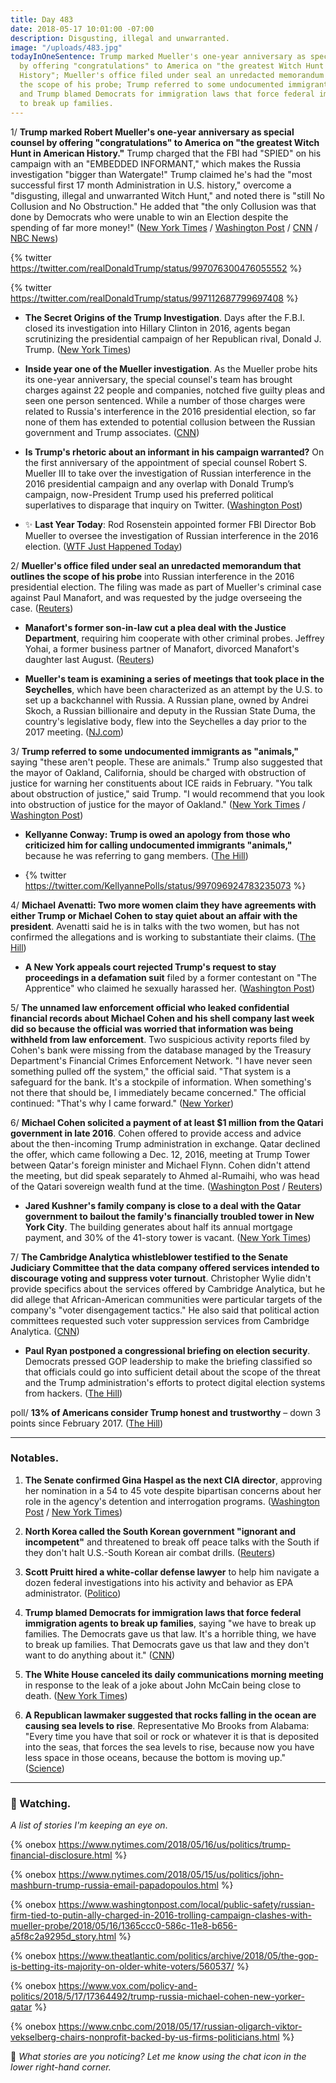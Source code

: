 ```yaml
---
title: Day 483
date: 2018-05-17 10:01:00 -07:00
description: Disgusting, illegal and unwarranted.
image: "/uploads/483.jpg"
todayInOneSentence: Trump marked Mueller's one-year anniversary as special counsel
  by offering "congratulations" to America on "the greatest Witch Hunt in American
  History"; Mueller's office filed under seal an unredacted memorandum that outlines
  the scope of his probe; Trump referred to some undocumented immigrants as "animals";
  and Trump blamed Democrats for immigration laws that force federal immigration agents
  to break up families.
---
```


1/ **Trump marked Robert Mueller's one-year anniversary as special counsel by offering "congratulations" to America on "the greatest Witch Hunt in American History."** Trump charged that the FBI had "SPIED" on his campaign with an "EMBEDDED INFORMANT," which makes the Russia investigation "bigger than Watergate!" Trump claimed he's had the "most successful first 17 month Administration in U.S. history," overcome a "disgusting, illegal and unwarranted Witch Hunt," and noted there is "still No Collusion and No Obstruction." He added that "the only Collusion was that done by Democrats who were unable to win an Election despite the spending of far more money!" ([New York Times](https://www.nytimes.com/2018/05/17/us/politics/trump-watergate-russia-investigation.html) / [Washington Post](https://www.washingtonpost.com/politics/trump-marks-mueller-anniversary-by-claiming-fbi-spied-on-his-campaign/2018/05/17/ea91b4bc-59c9-11e8-8836-a4a123c359ab_story.html) / [CNN](https://www.cnn.com/2018/05/17/politics/donald-trump-congratulations-america-mueller/index.html) / [NBC News](https://www.nbcnews.com/politics/donald-trump/trump-slams-mueller-probe-one-year-anniversary-n874921))

{% twitter https://twitter.com/realDonaldTrump/status/997076300476055552 %}

{% twitter https://twitter.com/realDonaldTrump/status/997112687799697408 %}

* **The Secret Origins of the Trump Investigation**. Days after the F.B.I. closed its investigation into Hillary Clinton in 2016, agents began scrutinizing the presidential campaign of her Republican rival, Donald J. Trump. ([New York Times](https://www.nytimes.com/2018/05/16/us/politics/crossfire-hurricane-trump-russia-fbi-mueller-investigation.html))

* **Inside year one of the Mueller investigation**. As the Mueller probe hits its one-year anniversary, the special counsel's team has brought charges against 22 people and companies, notched five guilty pleas and seen one person sentenced. While a number of those charges were related to Russia's interference in the 2016 presidential election, so far none of them has extended to potential collusion between the Russian government and Trump associates. ([CNN](https://www.cnn.com/2018/05/17/politics/robert-mueller-investigation-one-year-inside/index.html))

* **Is Trump's rhetoric about an informant in his campaign warranted?** On the first anniversary of the appointment of special counsel Robert S. Mueller III to take over the investigation of Russian interference in the 2016 presidential campaign and any overlap with Donald Trump’s campaign, now-President Trump used his preferred political superlatives to disparage that inquiry on Twitter. ([Washington Post](https://www.washingtonpost.com/news/politics/wp/2018/05/17/is-trumps-rhetoric-about-an-informant-in-his-campaign-warranted/))

* ✨ **Last Year Today**: Rod Rosenstein appointed former FBI Director Bob Mueller to oversee the investigation of Russian interference in the 2016 election. ([WTF Just Happened Today](https://whatthefuckjusthappenedtoday.com/2017/05/17/Day-118/))

2/ **Mueller's office filed under seal an unredacted memorandum that outlines the scope of his probe** into Russian interference in the 2016 presidential election. The filing was made as part of Mueller's criminal case against Paul Manafort, and was requested by the judge overseeing the case. ([Reuters](https://www.reuters.com/article/us-usa-trump-russia-memo/muellers-office-files-unredacted-memo-outlining-scope-of-russia-probe-filing-idUSKCN1II2EN))

* **Manafort's former son-in-law cut a plea deal with the Justice Department**, requiring him cooperate with other criminal probes. Jeffrey Yohai, a former business partner of Manafort, divorced Manafort's daughter last August. ([Reuters](https://www.reuters.com/article/us-usa-trump-russia-manafort-exclusive/exclusive-manaforts-former-son-in-law-cuts-plea-deal-to-cooperate-with-government-sources-idUSKCN1II2YM))

* **Mueller's team is examining a series of meetings that took place in the Seychelles**, which have been characterized as an attempt by the U.S. to set up a backchannel with Russia. A Russian plane, owned by Andrei Skoch, a Russian billionaire and deputy in the Russian State Duma, the country's legislative body, flew into the Seychelles a day prior to the 2017 meeting. ([NJ.com](http://www.nj.com/news/index.ssf/2018/05/new_details_emerge_on_russian_aircraft_in_seychell.html))

3/ **Trump referred to some undocumented immigrants as "animals,"** saying "these aren't people. These are animals." Trump also suggested that the mayor of Oakland, California, should be charged with obstruction of justice for warning her constituents about ICE raids in February. "You talk about obstruction of justice," said Trump. "I would recommend that you look into obstruction of justice for the mayor of Oakland." ([New York Times](https://www.nytimes.com/2018/05/16/us/politics/trump-undocumented-immigrants-animals.html) / [Washington Post](https://www.washingtonpost.com/news/post-politics/wp/2018/05/16/trump-suggests-justice-department-investigate-oaklands-democratic-mayor-for-tipping-off-immigrants/))

* **Kellyanne Conway: Trump is owed an apology from those who criticized him for calling undocumented immigrants "animals,"** because he was referring to gang members. ([The Hill](http://thehill.com/homenews/administration/388119-kellyanne-conway-trump-owed-an-apology-after-criticism-from-animals))

* {% twitter https://twitter.com/KellyannePolls/status/997096924783235073 %}

4/ **Michael Avenatti: Two more women claim they have agreements with either Trump or Michael Cohen to stay quiet about an affair with the president**. Avenatti said he is in talks with the two women, but has not confirmed the allegations and is working to substantiate their claims. ([The Hill](http://thehill.com/homenews/news/388126-avenatti-two-more-women-claim-they-were-paid-hush-money-to-stay-quiet-about))

* **A New York appeals court rejected Trump's request to stay proceedings in a defamation suit** filed by a former contestant on "The Apprentice" who claimed he sexually harassed her. ([Washington Post](https://www.washingtonpost.com/politics/appeals-court-denies-trump-request-to-stay-summer-zervos-defamation-case/2018/05/17/bc0656b2-59f5-11e8-858f-12becb4d6067_story.html))

5/ **The unnamed law enforcement official who leaked confidential financial records about Michael Cohen and his shell company last week did so because the official was worried that information was being withheld from law enforcement**. Two suspicious activity reports filed by Cohen's bank were missing from the database managed by the Treasury Department's Financial Crimes Enforcement Network. "I have never seen something pulled off the system," the official said. "That system is a safeguard for the bank. It's a stockpile of information. When something's not there that should be, I immediately became concerned." The official continued: "That's why I came forward." ([New Yorker](https://www.newyorker.com/news/news-desk/missing-files-motivated-the-leak-of-michael-cohens-financial-records))

6/ **Michael Cohen solicited a payment of at least $1 million from the Qatari government in late 2016**. Cohen offered to provide access and advice about the then-incoming Trump administration in exchange. Qatar declined the offer, which came following a Dec. 12, 2016, meeting at Trump Tower between Qatar's foreign minister and Michael Flynn. Cohen didn't attend the meeting, but did speak separately to Ahmed al-Rumaihi, who was head of the Qatari sovereign wealth fund at the time. ([Washington Post](https://www.washingtonpost.com/world/national-security/trumps-personal-attorney-solicited-1-million-from-government-of-qatar/2018/05/16/e787e716-592c-11e8-858f-12becb4d6067_story.html?utm_term=.e7e02612bd74) / [Reuters](https://www.reuters.com/article/us-usa-trump-russia-cohen/trump-lawyer-cohen-sought-1-million-from-qatar-in-late-2016-washington-post-idUSKCN1II061))

* **Jared Kushner's family company is close to a deal with the Qatar government to bailout the family's financially troubled tower in New York City**. The building generates about half its annual mortgage payment, and 30% of the 41-story tower is vacant. ([New York Times](https://www.nytimes.com/2018/05/17/nyregion/kushner-deal-qatar-666-5th.html))

7/ **The Cambridge Analytica whistleblower testified to the Senate Judiciary Committee that the data company offered services intended to discourage voting and suppress voter turnout**. Christopher Wylie didn't provide specifics about the services offered by Cambridge Analytica, but he did allege that African-American communities were particular targets of the company's "voter disengagement tactics." He also said that political action committees requested such voter suppression services from Cambridge Analytica. ([CNN](https://www.cnn.com/2018/05/16/politics/cambridge-analytica-congress-wylie/index.html))

* **Paul Ryan postponed a congressional briefing on election security**. Democrats pressed GOP leadership to make the briefing classified so that officials could go into sufficient detail about the scope of the threat and the Trump administration's efforts to protect digital election systems from hackers. ([The Hill](http://thehill.com/policy/cybersecurity/388133-ryan-to-make-election-security-briefing-classified))

poll/ **13% of Americans consider Trump honest and trustworthy** – down 3 points since February 2017. ([The Hill](http://thehill.com/homenews/administration/388107-poll-just-13-percent-of-americans-consider-trump-honest-and))

---

### Notables.

1. **The Senate confirmed Gina Haspel as the next CIA director**, approving her nomination in a 54 to 45 vote despite bipartisan concerns about her role in the agency's detention and interrogation programs. ([Washington Post](https://www.washingtonpost.com/world/national-security/gina-haspel-confirmed-as-cia-chief-despite-scrutiny-of-her-role-in-interrogation-program/2018/05/17/c1b47ec2-59f5-11e8-b656-a5f8c2a9295d_story.html) / [New York Times](https://www.nytimes.com/2018/05/17/us/politics/haspel-confirmed.html))

2. **North Korea called the South Korean government "ignorant and incompetent"** and threatened to break off peace talks with the South if they don't halt U.S.-South Korean air combat drills. ([Reuters](https://www.reuters.com/article/us-northkorea-missiles-southkorea/south-korea-to-play-mediator-to-resolve-north-korea-u-s-summit-doubts-official-idUSKCN1II0B7))

3. **Scott Pruitt hired a white-collar defense lawyer** to help him navigate a dozen federal investigations into his activity and behavior as EPA administrator. ([Politico](https://www.politico.com/story/2018/05/16/pruitt-epa-investigations-defense-lawyer-paul-rauser-594488))

4. **Trump blamed Democrats for immigration laws that force federal immigration agents to break up families**, saying "we have to break up families. The Democrats gave us that law. It's a horrible thing, we have to break up families. That Democrats gave us that law and they don't want to do anything about it." ([CNN](https://www.cnn.com/2018/05/16/politics/trump-democrats-immigration/index.html))

5. **The White House canceled its daily communications morning meeting** in response to the leak of a joke about John McCain being close to death. ([New York Times](https://www.nytimes.com/2018/05/17/us/politics/white-house-leaks.html))

6. **A Republican lawmaker suggested that rocks falling in the ocean are causing sea levels to rise**. Representative Mo Brooks from Alabama: "Every time you have that soil or rock or whatever it is that is deposited into the seas, that forces the sea levels to rise, because now you have less space in those oceans, because the bottom is moving up." ([Science](https://www.sciencemag.org/news/2018/05/republican-lawmaker-rocks-tumbling-ocean-causing-sea-level-rise))

---

### 👀 Watching.

*A list of stories I'm keeping an eye on*.

{% onebox https://www.nytimes.com/2018/05/16/us/politics/trump-financial-disclosure.html %}

{% onebox  https://www.nytimes.com/2018/05/15/us/politics/john-mashburn-trump-russia-email-papadopoulos.html %}

{% onebox https://www.washingtonpost.com/local/public-safety/russian-firm-tied-to-putin-ally-charged-in-2016-trolling-campaign-clashes-with-mueller-probe/2018/05/16/1365ccc0-586c-11e8-b656-a5f8c2a9295d_story.html %}

{% onebox https://www.theatlantic.com/politics/archive/2018/05/the-gop-is-betting-its-majority-on-older-white-voters/560537/ %}

{% onebox https://www.vox.com/policy-and-politics/2018/5/17/17364492/trump-russia-michael-cohen-new-yorker-qatar %}

{% onebox https://www.cnbc.com/2018/05/17/russian-oligarch-viktor-vekselberg-chairs-nonprofit-backed-by-us-firms-politicians.html %}

💬 *What stories are you noticing? Let me know using the chat icon in the lower right-hand corner.*